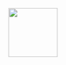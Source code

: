 <div id="header" align="center">
  <img src="https://media.giphy.com/media/v1.Y2lkPTc5MGI3NjExZ2p2c3htN3NobjR0YWRmM3JwanF3ZTFpdXE2d2M1eWR5MTd0ZmEyZiZlcD12MV9pbnRlcm5hbF9naWZfYnlfaWQmY3Q9cw/EOmYN5kVP3W2Lyn6dx/giphy.gif" width="100"/>
</div>
